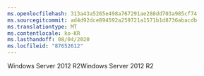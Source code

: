 ```yaml
---
ms.openlocfilehash: 313a43a5265e498a767291ae288dd703a985cf74
ms.sourcegitcommit: ad4d92dce894592a259721a1571b1d8736abacdb
ms.translationtype: MT
ms.contentlocale: ko-KR
ms.lasthandoff: 08/04/2020
ms.locfileid: "87652612"
---
```

<span data-ttu-id="3572f-101">Windows Server 2012 R2</span><span class="sxs-lookup"><span data-stu-id="3572f-101">Windows Server 2012 R2</span></span>
